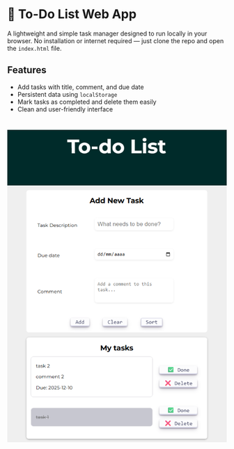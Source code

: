 # 📝 To-Do List Web App

A lightweight and simple task manager designed to run locally in your browser. No installation or internet required — just clone the repo and open the `index.html` file.

## Features

- Add tasks with title, comment, and due date
- Persistent data using `localStorage`
- Mark tasks as completed and delete them easily
- Clean and user-friendly interface

# 


<p align="center">
  <img src="img/image.png" width="600"/>
</p>
